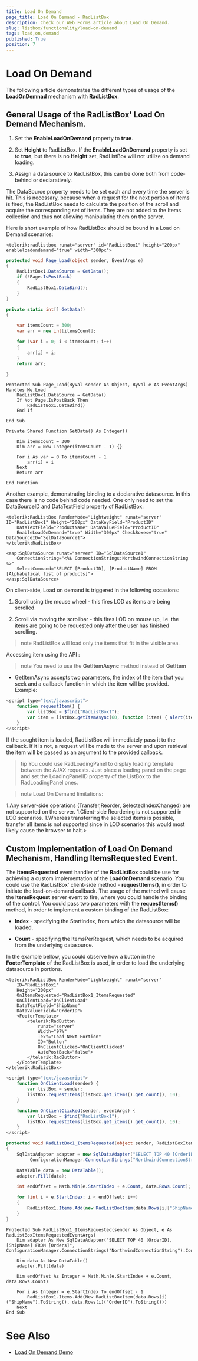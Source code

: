 ```yaml
---
title: Load On Demand
page_title: Load On Demand - RadListBox
description: Check our Web Forms article about Load On Demand.
slug: listbox/functionality/load-on-demand
tags: load,on,demand
published: True
position: 7
---
```


# Load On Demand

The following article demonstrates the different types of usage of the **LoadOnDemnad** mechanism with **RadListBox**.

## General Usage of the RadListBox' Load On Demand Mechanism.

1. Set the **EnableLoadOnDemand** property to **true**.

1. Set **Height** to RadListBox. If the **EnableLoadOnDemand** property is set to **true**, but there is no **Height** set, RadListBox will not utilize on demand loading.

1. Assign a data source to RadListBox, this can be done both from code-behind or declaratively.

The DataSource property needs to be set each and every time the server is hit. This is necessary, because when a request for the next portion of items is fired, the RadListBox needs to calculate the position of the scroll and acquire the corresponding set of items. They are not added to the Items collection and thus not allowing manipulating them on the server.

Here is short example of how RadListBox should be bound in a Load on Demand scenarios:

````ASPNET
<telerik:radlistbox runat="server" id="RadListBox1" height="200px" enableloadondemand="true" width="300px">
````

````C#	
protected void Page_Load(object sender, EventArgs e)
{
	RadListBox1.DataSource = GetData();
	if (!Page.IsPostBack)
	{
		RadListBox1.DataBind();
	}
}

private static int[] GetData()
{

	var itemsCount = 300;
	var arr = new int[itemsCount];

	for (var i = 0; i < itemsCount; i++)
	{
		arr[i] = i;
	}
	return arr;

}	
````
````VB.NET	
Protected Sub Page_Load(ByVal sender As Object, ByVal e As EventArgs) Handles Me.Load
	RadListBox1.DataSource = GetData()
	If Not Page.IsPostBack Then
		RadListBox1.DataBind()
	End If

End Sub

Private Shared Function GetData() As Integer()

	Dim itemsCount = 300
	Dim arr = New Integer(itemsCount - 1) {}

	For i As var = 0 To itemsCount - 1
		arr(i) = i
	Next
	Return arr

End Function
````

Another example, demonstrating binding to a declarative datasource. In this case there is no code behind code needed. One only need to set the DataSourceID and DataTextField property of RadListBox:

````ASPNET
<telerik:RadListBox RenderMode="Lightweight" runat="server" ID="RadListBox1" Height="200px" DataKeyField="ProductID"
	DataTextField="ProductName" DataValueField="ProductID"
	EnableLoadOnDemand="true" Width="300px" CheckBoxes="true" DataSourceID="SqlDataSource1">
</telerik:RadListBox>

<asp:SqlDataSource runat="server" ID="SqlDataSource1" 
	ConnectionString="<%$ ConnectionStrings:NorthwindConnectionString %>" 
	SelectCommand="SELECT [ProductID], [ProductName] FROM [Alphabetical list of products]">
</asp:SqlDataSource>				
````

On client-side, Load on demand is triggered in the following occasions:

1. Scroll using the mouse wheel - this fires LOD as items are being scrolled.

1. Scroll via moving the scrollbar - this fires LOD on mouse up, i.e. the items are going to be requested only after the user has finished scrolling.

>note RadListBox will load only the items that fit in the visible area.
>


Accessing item using the API :

>note You need to use the **GetItemAsync** method instead of **GetItem** 
>


* GetItemAsync accepts two parameters, the index of the item that you seek and a callback function in which the item will be provided. Example:

````JavaScript	    
<script type="text/javascript">
	function requestItem() {
		var listBox = $find("RadListBox1");
		var item = listBox.getItemAsync(60, function (item) { alert(item.get_text()); });
	}
</script>				
````

If the sought item is loaded, RadListBox will immediately pass it to the callback. If it is not, a request will be made to the server and upon retrieval the item will be passed as an argument to the provided callback.

>tip You could use RadLoadingPanel to display loading template between the AJAX requests. Just place a loading panel on the page and set the LoadingPanelID property of the ListBox to the RadLoadingPanel ones.
>


>note Load On Demand limitations:
>
1.Any server-side operations (Transfer,Reorder, SelectedIndexChanged) are not supported on the server.
1.Client-side Reordering is not supported in LOD scenarios.
1.Whereas transferring the selected items is possible, transfer all items is not supported since in LOD scenarios this would most likely cause the browser to halt.>


## Custom Implementation of Load On Demand Mechanism, Handling ItemsRequested Event.

The **ItemsRequested** event handler of the **RadListBox** could be use for achieving a custom implementation of the **LoadOnDemand** scenario. You could use the RadListBox' client-side method - **requestItems()**, in order to initiate the load-on-demand callback. The usage of the method will cause the **ItemsRequest** server event to fire, where you could handle the binding of the control. You could pass two parameters with the **requestItems()** method, in order to implement a custom binding of the RadListBox:

* **Index** - specifying the StartIndex, from which the datasource will be loaded.

* **Count** - specifying the ItemsPerRequest, which needs to be acquired from the underlying datasource.

In the example bellow, you could observe how a button in the **FooterTemplate** of the RadListBox is used, in order to load the underlying datasource in portions.

````ASPNET
<telerik:RadListBox RenderMode="Lightweight" runat="server"
	ID="RadListBox1"
	Height="200px"
	OnItemsRequested="RadListBox1_ItemsRequested"
	OnClientLoad="OnClientLoad"
	DataTextField="ShipName"
	DataValueField="OrderID">
	<FooterTemplate>
		<telerik:RadButton
			runat="server"
			Width="97%"
			Text="Load Next Portion"
			ID="Button"
			OnClientClicked="OnClientClicked"
			AutoPostBack="false">
		</telerik:RadButton>
	</FooterTemplate>
</telerik:RadListBox>
````

````JavaScript
<script type="text/javascript">
	function OnClientLoad(sender) {
		var listBox = sender;
		listBox.requestItems(listBox.get_items().get_count(), 10);
	}

	function OnClientClicked(sender, eventArgs) {
		var listBox = $find("RadListBox1");
		listBox.requestItems(listBox.get_items().get_count(), 10);
	}
</script>
````

````C#
protected void RadListBox1_ItemsRequested(object sender, RadListBoxItemsRequestedEventArgs e)
{
	SqlDataAdapter adapter = new SqlDataAdapter("SELECT TOP 40 [OrderID], [ShipName] FROM [Orders]",
		 ConfigurationManager.ConnectionStrings["NorthwindConnectionString"].ConnectionString);

	DataTable data = new DataTable();
	adapter.Fill(data);

	int endOffset = Math.Min(e.StartIndex + e.Count, data.Rows.Count);

	for (int i = e.StartIndex; i < endOffset; i++)
	{
		RadListBox1.Items.Add(new RadListBoxItem(data.Rows[i]["ShipName"].ToString(), data.Rows[i]["OrderID"].ToString()));
	}
}
````
````VB
Protected Sub RadListBox1_ItemsRequested(sender As Object, e As RadListBoxItemsRequestedEventArgs)
	Dim adapter As New SqlDataAdapter("SELECT TOP 40 [OrderID], [ShipName] FROM [Orders]", ConfigurationManager.ConnectionStrings("NorthwindConnectionString").ConnectionString)

	Dim data As New DataTable()
	adapter.Fill(data)

	Dim endOffset As Integer = Math.Min(e.StartIndex + e.Count, data.Rows.Count)

	For i As Integer = e.StartIndex To endOffset - 1
		RadListBox1.Items.Add(New RadListBoxItem(data.Rows(i)("ShipName").ToString(), data.Rows(i)("OrderID").ToString()))
	Next
End Sub
````

# See Also

 * [Load On Demand Demo](https://demos.telerik.com/aspnet-ajax/listbox/examples/functionality/loadondemand/defaultcs.aspx)
